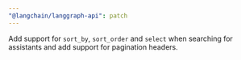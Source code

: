 ```yaml
---
"@langchain/langgraph-api": patch
---
```


Add support for `sort_by`, `sort_order` and `select` when searching for assistants and add support for pagination headers.
